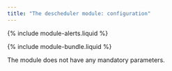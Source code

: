 ```yaml
---
title: "The descheduler module: configuration"
---
```


{% include module-alerts.liquid %}

{% include module-bundle.liquid %}

The module does not have any mandatory parameters.
